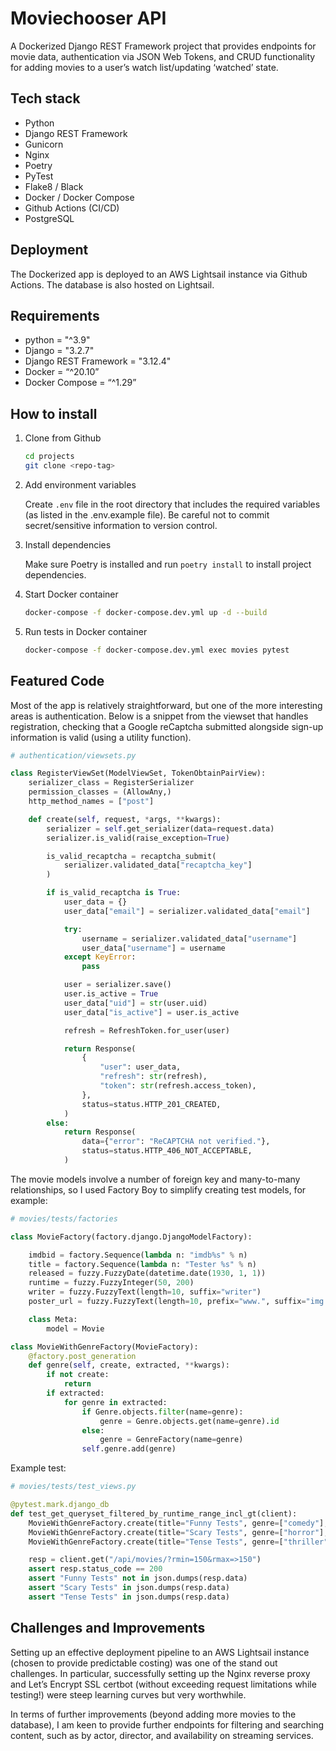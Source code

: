 # Moviechooser API

A Dockerized Django REST Framework project that provides endpoints for movie data, authentication via JSON Web Tokens, and CRUD functionality for adding movies to a user’s watch list/updating ‘watched’ state.

## Tech stack

- Python
- Django REST Framework
- Gunicorn
- Nginx
- Poetry
- PyTest
- Flake8 / Black
- Docker / Docker Compose
- Github Actions (CI/CD)
- PostgreSQL

## Deployment

The Dockerized app is deployed to an AWS Lightsail instance via Github Actions. The database is also hosted on Lightsail.

## Requirements

- python = "^3.9"
- Django = "3.2.7"
- Django REST Framework = "3.12.4"
- Docker = “^20.10”
- Docker Compose = “^1.29”

## How to install

1. Clone from Github

   ```bash
   cd projects
   git clone <repo-tag>
   ```

2. Add environment variables

   Create `.env` file in the root directory that includes the required variables (as listed in the .env.example file). Be careful not to commit secret/sensitive information to version control.

3. Install dependencies

   Make sure Poetry is installed and run `poetry install` to install project dependencies.

4. Start Docker container

   ```bash
   docker-compose -f docker-compose.dev.yml up -d --build
   ```

5. Run tests in Docker container

   ```bash
   docker-compose -f docker-compose.dev.yml exec movies pytest
   ```

## Featured Code

Most of the app is relatively straightforward, but one of the more interesting areas is authentication. Below is a snippet from the viewset that handles registration, checking that a Google reCaptcha submitted alongside sign-up information is valid (using a utility function).

```python
# authentication/viewsets.py

class RegisterViewSet(ModelViewSet, TokenObtainPairView):
    serializer_class = RegisterSerializer
    permission_classes = (AllowAny,)
    http_method_names = ["post"]

    def create(self, request, *args, **kwargs):
        serializer = self.get_serializer(data=request.data)
        serializer.is_valid(raise_exception=True)

        is_valid_recaptcha = recaptcha_submit(
            serializer.validated_data["recaptcha_key"]
        )

        if is_valid_recaptcha is True:
            user_data = {}
            user_data["email"] = serializer.validated_data["email"]

            try:
                username = serializer.validated_data["username"]
                user_data["username"] = username
            except KeyError:
                pass

            user = serializer.save()
            user.is_active = True
            user_data["uid"] = str(user.uid)
            user_data["is_active"] = user.is_active

            refresh = RefreshToken.for_user(user)

            return Response(
                {
                    "user": user_data,
                    "refresh": str(refresh),
                    "token": str(refresh.access_token),
                },
                status=status.HTTP_201_CREATED,
            )
        else:
            return Response(
                data={"error": "ReCAPTCHA not verified."},
                status=status.HTTP_406_NOT_ACCEPTABLE,
            )
```

The movie models involve a number of foreign key and many-to-many relationships, so I used Factory Boy to simplify creating test models, for example:

```python
# movies/tests/factories

class MovieFactory(factory.django.DjangoModelFactory):

    imdbid = factory.Sequence(lambda n: "imdb%s" % n)
    title = factory.Sequence(lambda n: "Tester %s" % n)
    released = fuzzy.FuzzyDate(datetime.date(1930, 1, 1))
    runtime = fuzzy.FuzzyInteger(50, 200)
    writer = fuzzy.FuzzyText(length=10, suffix="writer")
    poster_url = fuzzy.FuzzyText(length=10, prefix="www.", suffix="img.jpg")

    class Meta:
        model = Movie

class MovieWithGenreFactory(MovieFactory):
    @factory.post_generation
    def genre(self, create, extracted, **kwargs):
        if not create:
            return
        if extracted:
            for genre in extracted:
                if Genre.objects.filter(name=genre):
                    genre = Genre.objects.get(name=genre).id
                else:
                    genre = GenreFactory(name=genre)
                self.genre.add(genre)
```

Example test:

```python
# movies/tests/test_views.py

@pytest.mark.django_db
def test_get_queryset_filtered_by_runtime_range_incl_gt(client):
    MovieWithGenreFactory.create(title="Funny Tests", genre=["comedy"], runtime=120)
    MovieWithGenreFactory.create(title="Scary Tests", genre=["horror"], runtime=150)
    MovieWithGenreFactory.create(title="Tense Tests", genre=["thriller"], runtime=240)

    resp = client.get("/api/movies/?rmin=150&rmax=>150")
    assert resp.status_code == 200
    assert "Funny Tests" not in json.dumps(resp.data)
    assert "Scary Tests" in json.dumps(resp.data)
    assert "Tense Tests" in json.dumps(resp.data)
```

## Challenges and Improvements

Setting up an effective deployment pipeline to an AWS Lightsail instance (chosen to provide predictable costing) was one of the stand out challenges. In particular, successfully setting up the Nginx reverse proxy and Let’s Encrypt SSL certbot (without exceeding request limitations while testing!) were steep learning curves but very worthwhile.

In terms of further improvements (beyond adding more movies to the database), I am keen to provide further endpoints for filtering and searching content, such as by actor, director, and availability on streaming services.
